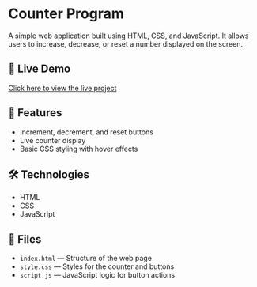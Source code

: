 # Counter Program

A simple web application built using HTML, CSS, and JavaScript. It allows users to increase, decrease, or reset a number displayed on the screen.

## 🔗 Live Demo

[Click here to view the live project](https://vignesh061.github.io/Counter-Program/)

## 📌 Features

- Increment, decrement, and reset buttons
- Live counter display
- Basic CSS styling with hover effects

## 🛠️ Technologies

- HTML
- CSS
- JavaScript

## 📂 Files

- `index.html` — Structure of the web page
- `style.css` — Styles for the counter and buttons
- `script.js` — JavaScript logic for button actions

